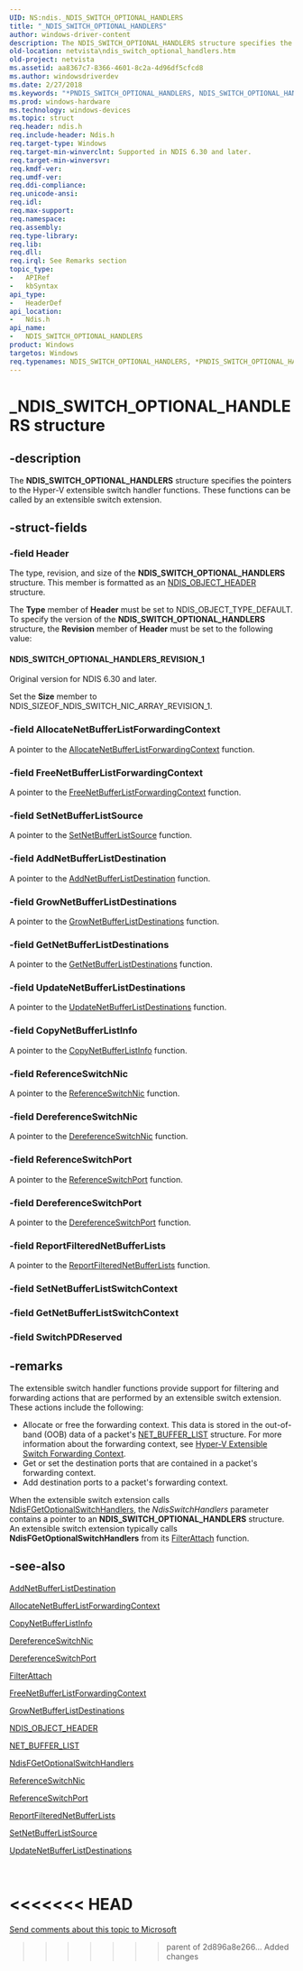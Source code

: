 ```yaml
---
UID: NS:ndis._NDIS_SWITCH_OPTIONAL_HANDLERS
title: "_NDIS_SWITCH_OPTIONAL_HANDLERS"
author: windows-driver-content
description: The NDIS_SWITCH_OPTIONAL_HANDLERS structure specifies the pointers to the Hyper-V extensible switch handler functions. These functions can be called by an extensible switch extension.
old-location: netvista\ndis_switch_optional_handlers.htm
old-project: netvista
ms.assetid: aa8367c7-8366-4601-8c2a-4d96df5cfcd8
ms.author: windowsdriverdev
ms.date: 2/27/2018
ms.keywords: "*PNDIS_SWITCH_OPTIONAL_HANDLERS, NDIS_SWITCH_OPTIONAL_HANDLERS, NDIS_SWITCH_OPTIONAL_HANDLERS structure [Network Drivers Starting with Windows Vista], PNDIS_SWITCH_OPTIONAL_HANDLERS, PNDIS_SWITCH_OPTIONAL_HANDLERS structure pointer [Network Drivers Starting with Windows Vista], _NDIS_SWITCH_OPTIONAL_HANDLERS, ndis/NDIS_SWITCH_OPTIONAL_HANDLERS, ndis/PNDIS_SWITCH_OPTIONAL_HANDLERS, netvista.ndis_switch_optional_handlers"
ms.prod: windows-hardware
ms.technology: windows-devices
ms.topic: struct
req.header: ndis.h
req.include-header: Ndis.h
req.target-type: Windows
req.target-min-winverclnt: Supported in NDIS 6.30 and later.
req.target-min-winversvr: 
req.kmdf-ver: 
req.umdf-ver: 
req.ddi-compliance: 
req.unicode-ansi: 
req.idl: 
req.max-support: 
req.namespace: 
req.assembly: 
req.type-library: 
req.lib: 
req.dll: 
req.irql: See Remarks section
topic_type:
-	APIRef
-	kbSyntax
api_type:
-	HeaderDef
api_location:
-	Ndis.h
api_name:
-	NDIS_SWITCH_OPTIONAL_HANDLERS
product: Windows
targetos: Windows
req.typenames: NDIS_SWITCH_OPTIONAL_HANDLERS, *PNDIS_SWITCH_OPTIONAL_HANDLERS
---
```


# _NDIS_SWITCH_OPTIONAL_HANDLERS structure


## -description


The <b>NDIS_SWITCH_OPTIONAL_HANDLERS</b> structure specifies the pointers to the Hyper-V extensible switch handler functions. These functions can be called by an extensible switch extension.


## -struct-fields




### -field Header

The type, revision, and size of the <b>NDIS_SWITCH_OPTIONAL_HANDLERS</b> structure. This member is formatted as an <a href="https://msdn.microsoft.com/library/windows/hardware/ff566588">NDIS_OBJECT_HEADER</a> structure.

The <b>Type</b> member of <b>Header</b> must be set to NDIS_OBJECT_TYPE_DEFAULT. To specify the version of the <b>NDIS_SWITCH_OPTIONAL_HANDLERS</b> structure, the <b>Revision</b> member of <b>Header</b> must be set to the following value: 





#### NDIS_SWITCH_OPTIONAL_HANDLERS_REVISION_1

Original version for NDIS 6.30 and later.

Set the <b>Size</b> member to NDIS_SIZEOF_NDIS_SWITCH_NIC_ARRAY_REVISION_1.


### -field AllocateNetBufferListForwardingContext

A pointer to the <a href="https://msdn.microsoft.com/C8A80DB2-4273-4FBA-82D4-4E8146812B16">AllocateNetBufferListForwardingContext</a> function.


### -field FreeNetBufferListForwardingContext

A pointer to the <a href="https://msdn.microsoft.com/08AE3160-276F-4D1F-9D02-AD5AF38CDED2">FreeNetBufferListForwardingContext</a> function.


### -field SetNetBufferListSource

A pointer to the <a href="https://msdn.microsoft.com/6537824A-F521-4916-AAC8-7C0E6E5F7331">SetNetBufferListSource</a> function.


### -field AddNetBufferListDestination

A pointer to the <a href="https://msdn.microsoft.com/6B8CD868-D2F4-4892-BF6D-DFD7A3984320">AddNetBufferListDestination</a> function.


### -field GrowNetBufferListDestinations

A pointer to the <a href="https://msdn.microsoft.com/9A79F41F-566F-4844-BF1A-E8889E6FDCE8">GrowNetBufferListDestinations</a> function.


### -field GetNetBufferListDestinations

A pointer to the <a href="https://msdn.microsoft.com/55B5C0B4-5359-410B-9110-79EDDBA3010C">GetNetBufferListDestinations</a> function.


### -field UpdateNetBufferListDestinations

A pointer to the <a href="https://msdn.microsoft.com/9A740524-0FC1-4585-8059-F678D4777F66">UpdateNetBufferListDestinations</a> function.


### -field CopyNetBufferListInfo

A pointer to the <a href="https://msdn.microsoft.com/5CC345FA-C3EF-4122-8E9C-6EA27B20DD5A">CopyNetBufferListInfo</a> function.


### -field ReferenceSwitchNic

A pointer to the <a href="https://msdn.microsoft.com/8F4C76FA-A386-4A3D-8C9F-3CFF69382702">ReferenceSwitchNic</a> function.


### -field DereferenceSwitchNic

A pointer to the <a href="https://msdn.microsoft.com/58C72F81-07B9-45FE-A8BA-0405DBE4CA20">DereferenceSwitchNic</a> function.


### -field ReferenceSwitchPort

A pointer to the <a href="https://msdn.microsoft.com/5FD2E931-AC9F-4157-9C45-F93261FC834D">ReferenceSwitchPort</a> function.


### -field DereferenceSwitchPort

A pointer to the <a href="https://msdn.microsoft.com/976D3A69-C539-4C8E-9664-F85717E5F712">DereferenceSwitchPort</a> function.


### -field ReportFilteredNetBufferLists

A pointer to the <a href="https://msdn.microsoft.com/06E7FC94-628D-4601-8173-F118043A13FB">ReportFilteredNetBufferLists</a> function.


### -field SetNetBufferListSwitchContext

 


### -field GetNetBufferListSwitchContext

 


### -field SwitchPDReserved

 




## -remarks



The extensible switch handler functions provide support for filtering and forwarding actions that are performed by an extensible switch extension. These actions include the following:


<ul>
<li>
Allocate or free  the forwarding context. This data is stored in the out-of-band (OOB) data of a packet's  <a href="https://msdn.microsoft.com/library/windows/hardware/ff568388">NET_BUFFER_LIST</a> structure. For more information about the forwarding context, see <a href="https://msdn.microsoft.com/B2BF07B5-FA44-4994-9605-EFF4A0B9179F">Hyper-V Extensible Switch Forwarding Context</a>.

</li>
<li>
Get or set the destination ports that are contained in a packet's forwarding context.

</li>
<li>
Add destination ports to a packet's forwarding context.

</li>
</ul>


When the extensible switch extension calls <a href="https://msdn.microsoft.com/library/windows/hardware/hh598204">NdisFGetOptionalSwitchHandlers</a>, the <i>NdisSwitchHandlers</i> parameter contains a pointer to an  <b>NDIS_SWITCH_OPTIONAL_HANDLERS</b> structure. An extensible switch extension typically calls <b>NdisFGetOptionalSwitchHandlers</b> from its <a href="https://msdn.microsoft.com/library/windows/hardware/ff540442">FilterAttach</a> function.




## -see-also




<b></b>



<a href="https://msdn.microsoft.com/6B8CD868-D2F4-4892-BF6D-DFD7A3984320">AddNetBufferListDestination</a>



<a href="https://msdn.microsoft.com/C8A80DB2-4273-4FBA-82D4-4E8146812B16">AllocateNetBufferListForwardingContext</a>



<a href="https://msdn.microsoft.com/5CC345FA-C3EF-4122-8E9C-6EA27B20DD5A">CopyNetBufferListInfo</a>



<a href="https://msdn.microsoft.com/58C72F81-07B9-45FE-A8BA-0405DBE4CA20">DereferenceSwitchNic</a>



<a href="https://msdn.microsoft.com/976D3A69-C539-4C8E-9664-F85717E5F712">DereferenceSwitchPort</a>



<a href="https://msdn.microsoft.com/library/windows/hardware/ff540442">FilterAttach</a>



<a href="https://msdn.microsoft.com/08AE3160-276F-4D1F-9D02-AD5AF38CDED2">FreeNetBufferListForwardingContext</a>



<a href="https://msdn.microsoft.com/9A79F41F-566F-4844-BF1A-E8889E6FDCE8">GrowNetBufferListDestinations</a>



<a href="https://msdn.microsoft.com/library/windows/hardware/ff566588">NDIS_OBJECT_HEADER</a>



<a href="https://msdn.microsoft.com/library/windows/hardware/ff568388">NET_BUFFER_LIST</a>



<a href="https://msdn.microsoft.com/library/windows/hardware/hh598204">NdisFGetOptionalSwitchHandlers</a>



<a href="https://msdn.microsoft.com/8F4C76FA-A386-4A3D-8C9F-3CFF69382702">ReferenceSwitchNic</a>



<a href="https://msdn.microsoft.com/5FD2E931-AC9F-4157-9C45-F93261FC834D">ReferenceSwitchPort</a>



<a href="https://msdn.microsoft.com/06E7FC94-628D-4601-8173-F118043A13FB">ReportFilteredNetBufferLists</a>



<a href="https://msdn.microsoft.com/6537824A-F521-4916-AAC8-7C0E6E5F7331">SetNetBufferListSource</a>



<a href="https://msdn.microsoft.com/9A740524-0FC1-4585-8059-F678D4777F66">UpdateNetBufferListDestinations</a>
 

 

<<<<<<< HEAD
=======
<a href="mailto:wsddocfb@microsoft.com?subject=Documentation%20feedback [netvista\netvista]:%20NDIS_SWITCH_OPTIONAL_HANDLERS structure%20 RELEASE:%20(2/27/2018)&amp;body=%0A%0APRIVACY STATEMENT%0A%0AWe use your feedback to improve the documentation. We don't use your email address for any other purpose, and we'll remove your email address from our system after the issue that you're reporting is fixed. While we're working to fix this issue, we might send you an email message to ask for more info. Later, we might also send you an email message to let you know that we've addressed your feedback.%0A%0AFor more info about Microsoft's privacy policy, see http://privacy.microsoft.com/en-us/default.aspx." title="Send comments about this topic to Microsoft">Send comments about this topic to Microsoft</a>

>>>>>>> parent of 2d896a8e266... Added changes
